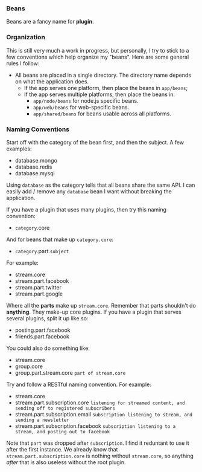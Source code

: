 ### Beans

Beans are a fancy name for **plugin**.
            
### Organization
            
This is still very much a work in progress, but personally, I try to stick to a few conventions which help organize my "beans". Here are some general rules I follow:
                  
- All beans are placed in a single directory. The directory name depends on what the application does. 
	- If the app serves one platform, then place the beans in `app/beans`;
	- If the app serves multiple platforms, then place the beans in:
		- `app/node/beans` for node.js specific beans.
		- `app/web/beans` for web-specific beans.
		- `app/shared/beans` for beans usable across all platforms.       
                    

### Naming Conventions   
               
                                                                        
Start off with the category of the bean first, and then the subject. A few examples:
             
- database.mongo
- database.redis
- database.mysql
        
Using `database` as the category tells that all beans share the same API. I can easily add / remove any `database` bean I want without breaking the application.    

                                
If you have a plugin that uses many plugins, then try this naming convention:

- `category`.core

And for beans that make up `category.core`:

- `category`.part.`subject`

For example:


- stream.core
- stream.part.facebook
- stream.part.twitter
- stream.part.google


Where all the **parts** make up `stream.core`. Remember that parts shouldn't do **anything**. They make-up core plugins. If you have a plugin that serves several plugins, split it up like so:

- posting.part.facebook
- friends.part.facebook    

You could also do something like:

- stream.core
- group.core
- group.part.stream.core `part of stream.core`    


Try and follow a RESTful naming convention. For example:

                  
- stream.core
- stream.part.subscription.core `listening for streamed content, and sending off to registered subscribers`
- stream.part.subscription.email `subscription listening to stream, and sending a newsletter`      
- stream.part.subscription.facebook `subscription listening to a stream, and posting out to facebook`  

Note that `part` was dropped after `subscription`. I find it reduntant to use it after the first instance. We already know that `stream.part.subscription.core` is nothing without `stream.core`, so anything *after* that is also useless without the root plugin.             
                          




         
